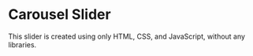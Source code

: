 
# Carousel Slider 

This slider is created using only HTML, CSS, and JavaScript, without any libraries.

